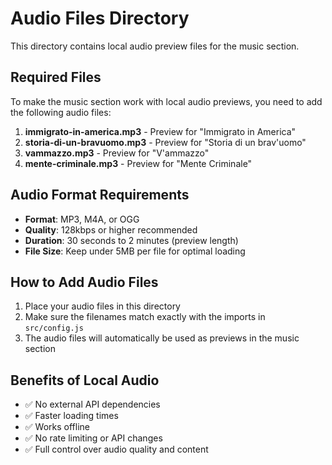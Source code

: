 # Audio Files Directory

This directory contains local audio preview files for the music section.

## Required Files

To make the music section work with local audio previews, you need to add the following audio files:

1. **immigrato-in-america.mp3** - Preview for "Immigrato in America"
2. **storia-di-un-bravuomo.mp3** - Preview for "Storia di un brav'uomo"  
3. **vammazzo.mp3** - Preview for "V'ammazzo"
4. **mente-criminale.mp3** - Preview for "Mente Criminale"

## Audio Format Requirements

- **Format**: MP3, M4A, or OGG
- **Quality**: 128kbps or higher recommended
- **Duration**: 30 seconds to 2 minutes (preview length)
- **File Size**: Keep under 5MB per file for optimal loading

## How to Add Audio Files

1. Place your audio files in this directory
2. Make sure the filenames match exactly with the imports in `src/config.js`
3. The audio files will automatically be used as previews in the music section

## Benefits of Local Audio

- ✅ No external API dependencies
- ✅ Faster loading times
- ✅ Works offline
- ✅ No rate limiting or API changes
- ✅ Full control over audio quality and content
